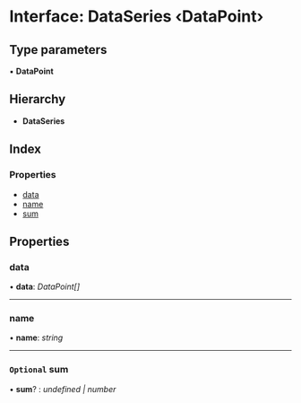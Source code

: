 # Interface: DataSeries ‹**DataPoint**›

## Type parameters

▪ **DataPoint**

## Hierarchy

* **DataSeries**

## Index

### Properties

* [data](dataseries.md#data)
* [name](dataseries.md#name)
* [sum](dataseries.md#optional-sum)

## Properties

###  data

• **data**: *DataPoint[]*

___

###  name

• **name**: *string*

___

### `Optional` sum

• **sum**? : *undefined | number*
